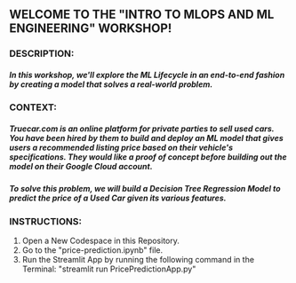 ## **WELCOME TO THE "INTRO TO MLOPS AND ML ENGINEERING" WORKSHOP!**

### **DESCRIPTION:**
##### In this workshop, we'll explore the ML Lifecycle in an end-to-end fashion by creating a model that solves a real-world problem.

### **CONTEXT:**
##### Truecar.com is an online platform for private parties to sell used cars. You have been hired by them to build and deploy an ML model that gives users a recommended listing price based on their vehicle's specifications. They would like a proof of concept before building out the model on their Google Cloud account.

##### To solve this problem, we will build a Decision Tree Regression Model to predict the price of a Used Car given its various features.

### **INSTRUCTIONS:**
1. Open a New Codespace in this Repository.
2. Go to the "price-prediction.ipynb" file.
3. Run the Streamlit App by running the following command in the Terminal:
   "streamlit run PricePredictionApp.py"
